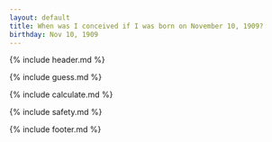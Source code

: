 ```yaml
---
layout: default
title: When was I conceived if I was born on November 10, 1909?
birthday: Nov 10, 1909
---
```


{% include header.md %}

{% include guess.md %}

{% include calculate.md %}

{% include safety.md %}

{% include footer.md %}




